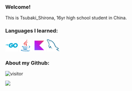 ### Welcome!
This is Tsubaki_Shirona, 16yr high school student in China.

### Languages I learned:
<div>
  <img src="https://github.com/devicons/devicon/blob/master/icons/go/go-original-wordmark.svg" title="Go" **alt="Go" width="40" height="40"/>
  <img src="https://github.com/devicons/devicon/blob/master/icons/java/java-original.svg" title="Java" alt="Java" width="40" height="40"/>
  <img src="https://github.com/devicons/devicon/blob/master/icons/kotlin/kotlin-original.svg" title="Kotlin" alt="Kotlin" width="40" height="40"/>
  <img src="https://github.com/devicons/devicon/blob/master/icons/mysql/mysql-original.svg" title="MySQL" alt="MySQL" width="40" height="40"/>
</div>

### About my Github:
![visitor](https://komarev.com/ghpvc/?username=deltalimit&label=Profile%20views&color=0e75b6&style=flat)

![](https://github-profile-summary-cards.vercel.app/api/cards/profile-details?username=DeltaLimit&theme=radical)
